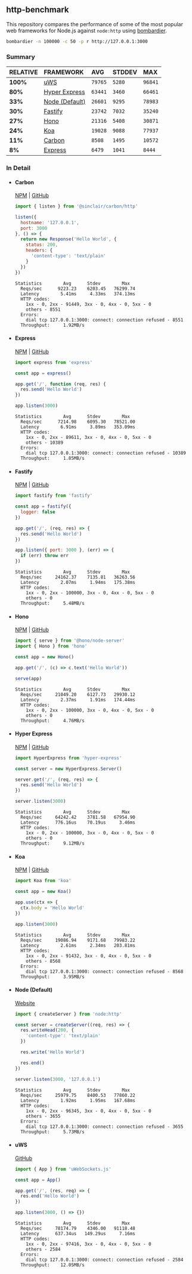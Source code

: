## http-benchmark

This repository compares the performance of some of the most popular web frameworks for Node.js against `node:http` using [bombardier](https://github.com/codesenberg/bombardier).

```bash
bombardier -n 100000 -c 50 -p r http://127.0.0.1:3000
```

### Summary

| RELATIVE | FRAMEWORK | AVG | STDDEV | MAX |
| :--- | :--- | :--- | :--- | :--- |
| **100%** | [uWS](#uws) | `79765` | `5280` | `96841` |
| **80%** | [Hyper Express](#hyper-express) | `63441` | `3460` | `66461` |
| **33%** | [Node (Default)](#node-default) | `26601` | `9295` | `78983` |
| **30%** | [Fastify](#fastify) | `23742` | `7032` | `35240` |
| **27%** | [Hono](#hono) | `21316` | `5408` | `30871` |
| **24%** | [Koa](#koa) | `19028` | `9088` | `77937` |
| **11%** | [Carbon](#carbon) | `8508` | `1495` | `10572` |
| **8%** | [Express](#express) | `6479` | `1041` | `8444` |


### In Detail

- #### Carbon
  [NPM](https://npmjs.com/@sinclair/carbon) | [GitHub](https://github.com/sinclairzx81/carbon)
  ```js
  import { listen } from '@sinclair/carbon/http'

  listen({
    hostname: '127.0.0.1',
    port: 3000
  }, () => {
    return new Response('Hello World', {
      status: 200,
      headers: {
        'content-type': 'text/plain'
      }
    })
  })
  ```

  ```
  Statistics        Avg      Stdev        Max
    Reqs/sec      9223.23    6203.45   76299.74
    Latency        5.41ms     4.33ms   374.13ms
    HTTP codes:
      1xx - 0, 2xx - 91449, 3xx - 0, 4xx - 0, 5xx - 0
      others - 8551
    Errors:
      dial tcp 127.0.0.1:3000: connect: connection refused - 8551
    Throughput:     1.92MB/s
  ```

- #### Express
  [NPM](https://npmjs.com/express) | [GitHub](https://github.com/expressjs/express)
  ```js
  import express from 'express'

  const app = express()

  app.get('/', function (req, res) {
    res.send('Hello World')
  })

  app.listen(3000)
  ```

  ```
  Statistics        Avg      Stdev        Max
    Reqs/sec      7214.98    6095.30   78521.00
    Latency        6.91ms     3.89ms   353.09ms
    HTTP codes:
      1xx - 0, 2xx - 89611, 3xx - 0, 4xx - 0, 5xx - 0
      others - 10389
    Errors:
      dial tcp 127.0.0.1:3000: connect: connection refused - 10389
    Throughput:     1.85MB/s
  ```

- #### Fastify
  [NPM](https://npmjs.com/fastify) | [GitHub](https://github.com/fastify/fastify)
  ```js
  import fastify from 'fastify'

  const app = fastify({
    logger: false
  })

  app.get('/', (req, res) => {
    res.send('Hello World')
  })

  app.listen({ port: 3000 }, (err) => {
    if (err) throw err
  })
  ```

  ```
  Statistics        Avg      Stdev        Max
    Reqs/sec     24162.37    7135.81   36263.56
    Latency        2.07ms     1.94ms   175.38ms
    HTTP codes:
      1xx - 0, 2xx - 100000, 3xx - 0, 4xx - 0, 5xx - 0
      others - 0
    Throughput:     5.48MB/s
  ```

- #### Hono
  [NPM](https://npmjs.com/hono) | [GitHub](https://github.com/honojs/hono)
  ```js
  import { serve } from '@hono/node-server'
  import { Hono } from 'hono'

  const app = new Hono()

  app.get('/', (c) => c.text('Hello World'))

  serve(app)
  ```

  ```
  Statistics        Avg      Stdev        Max
    Reqs/sec     21049.20    6127.73   29930.12
    Latency        2.37ms     1.91ms   174.44ms
    HTTP codes:
      1xx - 0, 2xx - 100000, 3xx - 0, 4xx - 0, 5xx - 0
      others - 0
    Throughput:     4.76MB/s
  ```

- #### Hyper Express
  [NPM](https://npmjs.com/hyper-express) | [GitHub](https://github.com/kartikk221/hyper-express)
  ```js
  import HyperExpress from 'hyper-express'

  const server = new HyperExpress.Server()

  server.get('/', (req, res) => {
    res.send('Hello World')
  })

  server.listen(3000)
  ```

  ```
  Statistics        Avg      Stdev        Max
    Reqs/sec     64242.42    3781.58   67954.90
    Latency      776.16us    70.19us     3.46ms
    HTTP codes:
      1xx - 0, 2xx - 100000, 3xx - 0, 4xx - 0, 5xx - 0
      others - 0
    Throughput:     9.12MB/s
  ```

- #### Koa
  [NPM](https://npmjs.com/koa) | [GitHub](https://github.com/koajs/koa)
  ```js
  import Koa from 'koa'

  const app = new Koa()

  app.use(ctx => {
    ctx.body = 'Hello World'
  })

  app.listen(3000)
  ```

  ```
  Statistics        Avg      Stdev        Max
    Reqs/sec     19086.94    9171.68   79983.22
    Latency        2.61ms     2.34ms   203.81ms
    HTTP codes:
      1xx - 0, 2xx - 91432, 3xx - 0, 4xx - 0, 5xx - 0
      others - 8568
    Errors:
      dial tcp 127.0.0.1:3000: connect: connection refused - 8568
    Throughput:     3.95MB/s
  ```

- #### Node (Default)
  [Website](https://nodejs.org/api/http.html)
  ```js
  import { createServer } from 'node:http'

  const server = createServer((req, res) => {
    res.writeHead(200, {
      'content-type': 'text/plain'
    })

    res.write('Hello World')

    res.end()
  })

  server.listen(3000, '127.0.0.1')
  ```

  ```
  Statistics        Avg      Stdev        Max
    Reqs/sec     25979.75    8400.53   77860.22
    Latency        1.92ms     1.95ms   167.68ms
    HTTP codes:
      1xx - 0, 2xx - 96345, 3xx - 0, 4xx - 0, 5xx - 0
      others - 3655
    Errors:
      dial tcp 127.0.0.1:3000: connect: connection refused - 3655
    Throughput:     5.73MB/s
  ```

- #### uWS
  [GitHub](https://github.com/uNetworking/uWebSockets.js)
  ```js
  import { App } from 'uWebSockets.js'

  const app = App()

  app.get('/', (res, req) => {
    res.end('Hello World')
  })

  app.listen(3000, () => {})
  ```

  ```
  Statistics        Avg      Stdev        Max
    Reqs/sec     78174.79    4346.00   91118.48
    Latency      637.34us   149.29us     7.16ms
    HTTP codes:
      1xx - 0, 2xx - 97416, 3xx - 0, 4xx - 0, 5xx - 0
      others - 2584
    Errors:
      dial tcp 127.0.0.1:3000: connect: connection refused - 2584
    Throughput:    12.05MB/s
  ```


